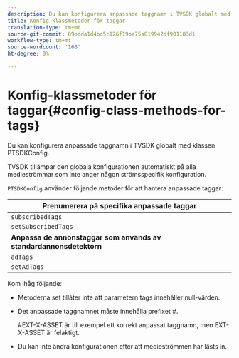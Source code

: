 ```yaml
---
description: Du kan konfigurera anpassade taggnamn i TVSDK globalt med klassen PTSDKConfig.
title: Konfig-klassmetoder för taggar
translation-type: tm+mt
source-git-commit: 89bdda1d4bd5c126f19ba75a819942df901183d1
workflow-type: tm+mt
source-wordcount: '166'
ht-degree: 0%

---
```



# Konfig-klassmetoder för taggar{#config-class-methods-for-tags}

Du kan konfigurera anpassade taggnamn i TVSDK globalt med klassen PTSDKConfig.

TVSDK tillämpar den globala konfigurationen automatiskt på alla medieströmmar som inte anger någon strömsspecifik konfiguration.

`PTSDKConfig` använder följande metoder för att hantera anpassade taggar:

| **Prenumerera på specifika anpassade taggar** |
|---|
| `subscribedTags` | Hämtar den aktuella listan med prenumerationstaggar. |
| `setSubscribedTags` | Anger listan med prenumerationstaggar som kommer att visas för programmet. |
| **Anpassa de annonstaggar som används av standardannonsdetektorn** |
| `adTags` | Hämtar den aktuella listan med annonstaggar. |
| `setAdTags` | Anger listan med annonstaggar som ska användas som standardgenerator för affärsmöjlighet. |

Kom ihåg följande:

* Metoderna set tillåter inte att parametern tags innehåller null-värden.
* Det anpassade taggnamnet måste innehålla prefixet #.

   #EXT-X-ASSET är till exempel ett korrekt anpassat taggnamn, men EXT-X-ASSET är felaktigt.
* Du kan inte ändra konfigurationen efter att medieströmmen har lästs in.

